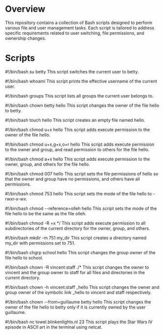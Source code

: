 # Overview
This repository contains a collection of Bash scripts designed to perform various file and user management tasks. Each script is tailored to address specific requirements related to user switching, file permissions, and ownership changes.

# Scripts

#!/bin/bash
su betty
This script switches the current user to betty.


#!/bin/bash
whoami
This script prints the effective username of the current user.


#!/bin/bash
groups
This script lists all groups the current user belongs to.


#!/bin/bash
chown betty hello
This script changes the owner of the file hello to betty.


#!/bin/bash
touch hello
This script creates an empty file named hello.


#!/bin/bash
chmod u+x hello
This script adds execute permission to the owner of the file hello.


#!/bin/bash
chmod u+x,g+x,o+r hello
This script adds execute permission to the owner and group, and read permission to others for the file hello.


#!/bin/bash
chmod a+x hello
This script adds execute permission to the owner, group, and others for the file hello.


#!/bin/bash
chmod 007 hello
This script sets the file permissions of hello so that the owner and group have no permissions, and others have all permissions.


#!/bin/bash
chmod 753 hello
This script sets the mode of the file hello to -rwxr-x-wx.


#!/bin/bash
chmod --reference=olleh hello
This script sets the mode of the file hello to be the same as the file olleh.


#!/bin/bash
chmod -R +x */
This script adds execute permission to all subdirectories of the current directory for the owner, group, and others.


#!/bin/bash
mkdir -m 751 my_dir
This script creates a directory named my_dir with permissions set to 751.



#!/bin/bash
chgrp school hello
This script changes the group owner of the file hello to school.


#!/bin/bash
chown -R vincent:staff ./*
This script changes the owner to vincent and the group owner to staff for all files and directories in the current directory.


#!/bin/bash
chown -h vincent:staff _hello
This script changes the owner and group owner of the symbolic link _hello to vincent and staff respectively.


#!/bin/bash
chown --from=guillaume betty hello
This script changes the owner of the file hello to betty only if it is currently owned by the user guillaume.


#!/bin/bash
nc towel.blinkenlights.nl 23
This script plays the Star Wars IV episode in ASCII art in the terminal using netcat.
